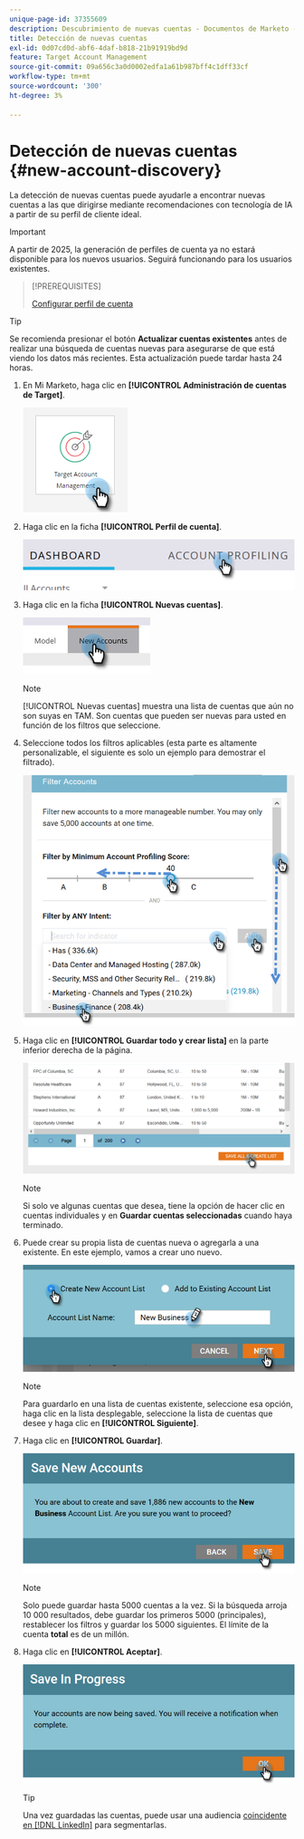 ```yaml
---
unique-page-id: 37355609
description: Descubrimiento de nuevas cuentas - Documentos de Marketo - Documentación del producto
title: Detección de nuevas cuentas
exl-id: 0d07cd0d-abf6-4daf-b818-21b91919bd9d
feature: Target Account Management
source-git-commit: 09a656c3a0d0002edfa1a61b987bff4c1dff33cf
workflow-type: tm+mt
source-wordcount: '300'
ht-degree: 3%

---
```


# Detección de nuevas cuentas {#new-account-discovery}

La detección de nuevas cuentas puede ayudarle a encontrar nuevas cuentas a las que dirigirse mediante recomendaciones con tecnología de IA a partir de su perfil de cliente ideal.

>[!IMPORTANT]
>
>A partir de 2025, la generación de perfiles de cuenta ya no estará disponible para los nuevos usuarios. Seguirá funcionando para los usuarios existentes.

>[!PREREQUISITES]
>
>[Configurar perfil de cuenta](/help/marketo/product-docs/target-account-management/account-profiling/setting-up-account-profiling.md)

>[!TIP]
>
>Se recomienda presionar el botón **Actualizar cuentas existentes** antes de realizar una búsqueda de cuentas nuevas para asegurarse de que está viendo los datos más recientes. Esta actualización puede tardar hasta 24 horas.

1. En Mi Marketo, haga clic en **[!UICONTROL Administración de cuentas de Target]**.

   ![](assets/new-account-discovery-1.png)

1. Haga clic en la ficha **[!UICONTROL Perfil de cuenta]**.

   ![](assets/two-2.png)

1. Haga clic en la ficha **[!UICONTROL Nuevas cuentas]**.

   ![](assets/three-1.png)

   >[!NOTE]
   >
   >[!UICONTROL Nuevas cuentas] muestra una lista de cuentas que aún no son suyas en TAM. Son cuentas que pueden ser nuevas para usted en función de los filtros que seleccione.

1. Seleccione todos los filtros aplicables (esta parte es altamente personalizable, el siguiente es solo un ejemplo para demostrar el filtrado).

   ![](assets/four-1.png)

1. Haga clic en **[!UICONTROL Guardar todo y crear lista]** en la parte inferior derecha de la página.

   ![](assets/five-1.png)

   >[!NOTE]
   >
   >Si solo ve algunas cuentas que desea, tiene la opción de hacer clic en cuentas individuales y en **Guardar cuentas seleccionadas** cuando haya terminado.

1. Puede crear su propia lista de cuentas nueva o agregarla a una existente. En este ejemplo, vamos a crear uno nuevo.

   ![](assets/six-1.png)

   >[!NOTE]
   >
   >Para guardarlo en una lista de cuentas existente, seleccione esa opción, haga clic en la lista desplegable, seleccione la lista de cuentas que desee y haga clic en **[!UICONTROL Siguiente]**.

1. Haga clic en **[!UICONTROL Guardar]**.

   ![](assets/seven-1.png)

   >[!NOTE]
   >
   >Solo puede guardar hasta 5000 cuentas a la vez. Si la búsqueda arroja 10 000 resultados, debe guardar los primeros 5000 (principales), restablecer los filtros y guardar los 5000 siguientes. El límite de la cuenta **total** es de un millón.

1. Haga clic en **[!UICONTROL Aceptar]**.

   ![](assets/eight.png)

   >[!TIP]
   >
   >Una vez guardadas las cuentas, puede usar una audiencia [coincidente en [!DNL LinkedIn]](/help/marketo/product-docs/target-account-management/target/create-an-account-matched-audience-on-linkedin.md) para segmentarlas.
